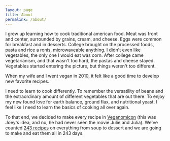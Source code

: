 ```yaml
---
layout: page
title: About
permalink: /about/
---
```


I grew up learning how to cook traditional american food. Meat was front and center, surrounded by grains, cream, and cheese. Eggs were common for breakfast and in desserts. College brought on the processed foods, pasta and rice a ronis, microwaveable anything. I didn't even like vegetables, the only one I would eat was corn. After college came vegetarianism, and that wasn't too hard, the pastas and cheese stayed. Vegetables started entering the picture, but things weren't too different.

When my wife and I went vegan in 2010, it felt like a good time to develop new favorite recipes.

I need to learn to cook differently. To remember the versatility of beans and the extraordinary amount of different vegetables that are out there. To enjoy my new found love for earth balance, ground flax, and nutritional yeast. I feel like I need to  learn the basics of cooking all over again.

To that end, we decided to make every recipe in [Veganomicon](http://www.theppk.com/nomicon.html) (this was Joey's idea, and no, he had never seen the movie Julie and Julia). We've counted [243 recipes](http://veganomnom.guyslikedolls.com/veganomicon-recipes) on everything from soup to dessert and we are going to make and eat them all in 243 days.
